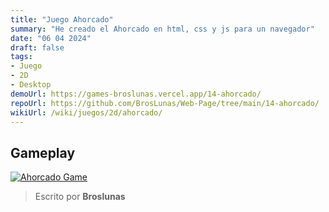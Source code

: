 ```yaml
---
title: "Juego Ahorcado"
summary: "He creado el Ahorcado en html, css y js para un navegador"
date: "06 04 2024"
draft: false
tags:
- Juego
- 2D
- Desktop
demoUrl: https://games-broslunas.vercel.app/14-ahorcado/
repoUrl: https://github.com/BrosLunas/Web-Page/tree/main/14-ahorcado/
wikiUrl: /wiki/juegos/2d/ahorcado/
---
```


## Gameplay
[![Ahorcado Game](/img/games/ahorcado.png)](/video/gameplay/ahorcado.mp4)

> Escrito por **Broslunas**